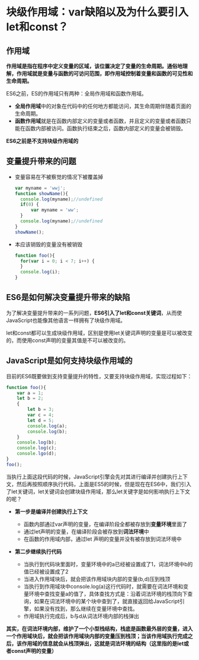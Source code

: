 # 块级作用域：var缺陷以及为什么要引入let和const？

## 作用域

**作用域是指在程序中定义变量的区域，该位置决定了变量的生命周期。通俗地理解，作用域就是变量与函数的可访问范围，即作用域控制着变量和函数的可见性和生命周期。**

ES6之前，ES的作用域只有两种：全局作用域和函数作用域。

* **全局作用域**中的对象在代码中的任何地方都能访问，其生命周期伴随着页面的生命周期。
* **函数作用域**就是在函数内部定义的变量或者函数，并且定义的变量或者函数只能在函数内部被访问。函数执行结束之后，函数内部定义的变量会被销毁。

**ES6之前是不支持块级作用域的**

## 变量提升带来的问题

* 变量容易在不被察觉的情况下被覆盖掉

  ```js
  var myname = 'wwj';
  function showName(){
  	console.log(myname);//undefined
  	if(0) {
  		var myname = 'ww'; 
  	}
  	console.log(myname);//undefined
  }
  showName();
  ```

  

* 本应该销毁的变量没有被销毁

  ```js
  function foo(){
  	for(var i = 0; i < 7; i++) {
  	}
  	console.log(i);
  }
  ```

## ES6是如何解决变量提升带来的缺陷

为了解决变量提升带来的一系列问题，**ES6引入了let和const关键词**，从而使JavaScript也能像其他语言一样拥有了块级作用域。

let和const都可以生成块级作用域，区别是使用let关键词声明的变量是可以被改变的，而使用const声明的变量其值是不可以被改变的。

## JavaScript是如何支持块级作用域的

目前的ES6既要做到支持变量提升的特性，又要支持块级作用域，实现过程如下：

```js
function foo(){
	var a = 1;
	let b = 2;
	{
		let b = 3;
		var c = 4;
		let d = 5;
		console.log(a);
		console.log(b);
	}
	console.log(b);
	console.log(c);
	console.lgo(d);
}
foo();
```

当执行上面这段代码的时候，JavaScript引擎会先对其进行编译并创建执行上下文，然后再按照顺序执行代码，上面是ES5的时候，但是现在在ES6中，我们引入了let关键词，let关键词会创建块级作用域，那么let关键字是如何影响执行上下文的呢？

* **第一步是编译并创建执行上下文**
  * 函数内部通过var声明的变量，在编译阶段全都被存放到**变量环境**里面了
  * 通过let声明的变量，在编译阶段会被存放到**词法环境**中
  * 在函数的作用域内部，通过let 声明的变量并没有被存放到词法环境中

* **第二步继续执行代码**
  * 当执行到代码块里面时，变量环境中的a已经被设置成了1，词法环境中b的值已经被设置成了2
  * 当进入作用域块后，就会把该作用域块内部的变量(b,d)压到栈顶
  * 当执行到作用域块中console.log(a)这行代码时，就需要在词法环境和变量环境中查找变量a的值了，具体查找方式是：沿着词法环境的栈顶向下查询，如果在词法环境中的某个块中查到了，就直接返回给JavaScript引擎，如果没有找到，那么继续在变量环境中查找。
  * 作用域执行完成后，b与d从词法环境内部的栈弹出



**其实，在词法环境内部，维护了一个小型栈结构，栈底是函数最外层的变量，进入一个作用域块后，就会把该作用域块内部的变量压到栈顶；当该作用域执行完成之后，该作用域的信息就会从栈顶弹出，这就是词法环境的结构（这里指的是let或者const声明的变量）**
